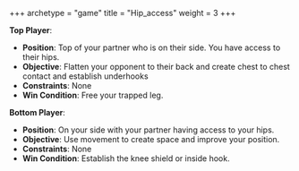 +++
archetype = "game"
title = "Hip_access"
weight = 3
+++

**Top Player**:
  * **Position**: Top of your partner who is on their side. You have access to their hips.
  * **Objective**: Flatten your opponent to their back and create chest to chest contact and establish underhooks
  * **Constraints**: None
  * **Win Condition**: Free your trapped leg.

**Bottom Player**:
  * **Position**: On your side with your partner having access to your hips.
  * **Objective**: Use movement to create space and improve your position.
  * **Constraints**: None
  * **Win Condition**: Establish the knee shield or inside hook.

